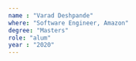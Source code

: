 ```yaml
---
name : "Varad Deshpande"
where: "Software Engineer, Amazon"
degree: "Masters"
role: "alum"
year : "2020"
---
```

